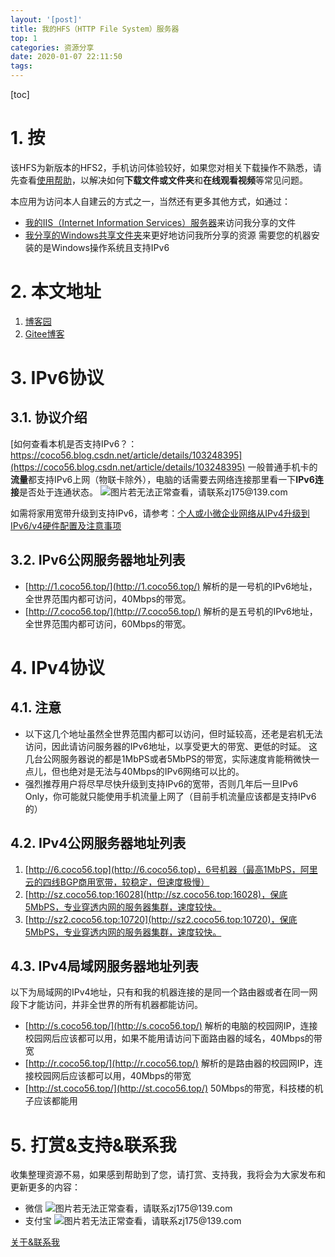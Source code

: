 ```yaml
---
layout: '[post]'
title: 我的HFS（HTTP File System）服务器
top: 1
categories: 资源分享
date: 2020-01-07 22:11:50
tags:
---
```


[toc]

# 1. 按

该HFS为新版本的HFS2，手机访问体验较好，如果您对相关下载操作不熟悉，请先查看[使用帮助](https://coco56.blog.csdn.net/article/details/100619737)，以解决如何**下载文件或文件夹**和**在线观看视频**等常见问题。

本应用为访问本人自建云的方式之一，当然还有更多其他方式，如通过：
<!-- * 通过我分享的[OneDrive网盘高速下载链接](https://coco56.gitee.io/blog/OneDrive/)来访问我分享的文件 -->
* [我的IIS（Internet Information Services）服务器](https://coco56.gitee.io/blog/IIS/)来访问我分享的文件
* [我分享的Windows共享文件夹](https://coco56.blog.csdn.net/article/details/105914768)来更好地访问我所分享的资源
需要您的机器安装的是Windows操作系统且支持IPv6

# 2. 本文地址

1. [博客园](https://www.cnblogs.com/coco56/p/13280891.html)
2. [Gitee博客](https://coco56.gitee.io/blog/HFS/)

# 3. IPv6协议

## 3.1. 协议介绍

[如何查看本机是否支持IPv6？：https://coco56.blog.csdn.net/article/details/103248395](https://coco56.blog.csdn.net/article/details/103248395)
一般普通手机卡的**流量**都支持IPv6上网（物联卡除外），电脑的话需要去网络连接那里看一下**IPv6连接**是否处于连通状态。
![图片若无法正常查看，请联系zj175@139.com](https://img-blog.csdnimg.cn/20200203182510793.png?x-oss-process=image/watermark,type_ZmFuZ3poZW5naGVpdGk,shadow_10,text_aHR0cHM6Ly9jb2NvNTYuYmxvZy5jc2RuLm5ldA==,size_16,color_FFFFFF,t_70)

如需将家用宽带升级到支持IPv6，请参考：[个人或小微企业网络从IPv4升级到IPv6/v4硬件配置及注意事项](https://coco56.blog.csdn.net/article/details/105417342)

## 3.2. IPv6公网服务器地址列表

* [http://1.coco56.top/](http://1.coco56.top/)
解析的是一号机的IPv6地址，全世界范围内都可访问，40Mbps的带宽。
* [http://7.coco56.top/](http://7.coco56.top/)
解析的是五号机的IPv6地址，全世界范围内都可访问，60Mbps的带宽。

# 4. IPv4协议

## 4.1. 注意

* 以下这几个地址虽然全世界范围内都可以访问，但时延较高，还老是宕机无法访问，因此请访问服务器的IPv6地址，以享受更大的带宽、更低的时延。
这几台公网服务器说的都是1MbPS或者5MbPS的带宽，实际速度肯能稍微快一点儿，但也绝对是无法与40Mbps的IPv6网络可以比的。
* 强烈推荐用户将尽早尽快升级到支持IPv6的宽带，否则几年后一旦IPv6 Only，你可能就只能使用手机流量上网了（目前手机流量应该都是支持IPv6的）

## 4.2. IPv4公网服务器地址列表

1. [http://6.coco56.top](http://6.coco56.top)，6号机器（最高1MbPS，阿里云的四线BGP商用宽带，较稳定，但速度极慢）
2. [http://sz.coco56.top:16028](http://sz.coco56.top:16028)，保底5MbPS，专业穿透内网的服务器集群，速度较快。
3. [http://sz2.coco56.top:10720](http://sz2.coco56.top:10720)，保底5MbPS，专业穿透内网的服务器集群，速度较快。

## 4.3. IPv4局域网服务器地址列表

以下为局域网的IPv4地址，只有和我的机器连接的是同一个路由器或者在同一网段下才能访问，并非全世界的所有机器都能访问。

* [http://s.coco56.top/](http://s.coco56.top/)
解析的电脑的校园网IP，连接校园网后应该都可以用，如果不能用请访问下面路由器的域名，40Mbps的带宽
* [http://r.coco56.top/](http://r.coco56.top/)
解析的是路由器的校园网IP，连接校园网后应该都可以用，40Mbps的带宽
* [http://st.coco56.top/](http://st.coco56.top/)
50Mbps的带宽，科技楼的机子应该都能用

# 5. 打赏&支持&联系我

收集整理资源不易，如果感到帮助到了您，请打赏、支持我，我将会为大家发布和更新更多的内容：

* 微信
![图片若无法正常查看，请联系zj175@139.com](https://i.loli.net/2019/07/06/5d20bb02a413d45586.png)
* 支付宝
![图片若无法正常查看，请联系zj175@139.com](https://i.loli.net/2019/07/06/5d20bb5b090cf90572.jpg)

[关于&联系我](https://coco56.gitee.io/blog/about)
